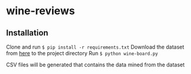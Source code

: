 # wine-reviews

## Installation
Clone and run ```$ pip install -r requirements.txt```
Download the dataset from [here](https://www.kaggle.com/jaseziv83/words-analysis-and-regression-modelling-points/data) to the project directory
Run ```$ python wine-board.py```

CSV files will be generated that contains the data mined from the dataset
